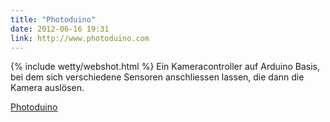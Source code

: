 ```yaml
---
title: "Photoduino"
date: 2012-06-16 19:31
link: http://www.photoduino.com
---
```

{% include wetty/webshot.html %} Ein Kameracontroller auf Arduino Basis, bei dem sich verschiedene Sensoren anschliessen lassen, die dann die Kamera auslösen.

[Photoduino](http://www.photoduino.com)